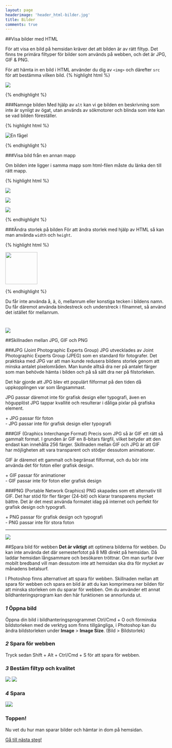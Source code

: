 ```yaml
---
layout: page
headerimage: 'header_html-bilder.jpg'
title: Bilder
comments: true
---
```


##Visa bilder med HTML
<p class="preamble">För att visa en bild på hemsidan kräver det att bilden är av rätt filtyp. Det finns tre primära filtyper för bilder som används på webben, och det är JPG, GIF & PNG.</p>

För att hämta in en bild i HTML använder du dig av ``<img>`` och därefter ``src`` för att bestämma vilken bild.
{% highlight html %}

<img src="bild.jpg"/>

{% endhighlight %}



###Namnge bilden
Med hjälp av ``alt`` kan vi ge bilden en beskrivning som inte är synligt av ögat, utan används av sökmotorer och blinda som inte kan se vad bilden föreställer.

{% highlight html %}

<img src="bild.jpg" alt="En fågel"/>

{% endhighlight %}



###Visa bild från en annan mapp

Om bilden inte ligger i samma mapp som html-filen måste du länka den till rätt mapp. 

{% highlight html %}

<img src="/undermapp/bild.jpg"/> <!-- Hämtar bilden från undermapp -->

<img src="../bild.jpg"/> <!-- Hämtar bilden från övermapp -->

<img src="http://wdk.se/bild.jpg"/> <!-- Hämtar bilden från adress -->

{% endhighlight %}



###Ändra storlek på bilden
För att ändra storlek med hjälp av HTML så kan man använda ``width`` och ``height``.

{% highlight html %}

<img src="bild.jpg" width="100px"/>

{% endhighlight %}


<div class="note box">
Du får inte använda å, ä, ö, mellanrum eller konstiga tecken i bildens namn. Du får däremot använda bindestreck och understreck i filnamnet, så använd det istället för mellanrum.
</div>


<img src="{{ site.url }}/assets/images/asset_bilder-format.png" style="margin-top: 40px;"/>


##Skillnaden mellan JPG, GIF och PNG  

###JPG (Joint Photographic Experts Group)
JPG utvecklades av Joint Photographic Experts Group (JPEG) som en standard för fotografer. Det praktiska med JPG var att man kunde redusera bildens storlek genom att minska antalet pixelområden. Man kunde alltså dra ner på antalet färger som man behövde hämta i bilden och på så sätt dra ner på filstorleken.  

Det här gjorde att JPG blev ett populärt filformat på den tiden då uppkopplingen var som långsammast.

JPG passar däremot inte för grafisk design eller typografi, även en högupplöst JPG tappar kvallité och resulterar i dåliga pixlar på grafiska element.

<div class="success box no-margin">+ JPG passar för foton</div>  

<div class="note box no-margin">- JPG passar inte för grafisk design eller typografi</div>

###GIF (Graphics Interchange Format)
Precis som JPG så är GIF ett rätt så gammalt format. I grunden är GIF en 8-bitars färgfil, vilket betyder att den endast kan innehålla 256 färger. Skillnaden mellan GIF och JPG är att GIF har möjligheten att vara transparent och stödjer dessutom animationer.

GIF är däremot ett gammalt och begränsat filformat, och du bör inte använda det för foton eller grafisk design.

<div class="success box no-margin">+ GIF passar för animationer</div>

<div class="note box no-margin">- GIF passar inte för foton eller grafisk design</div>



###PNG (Portable Network Graphics)
PNG skapades som ett alternativ till GIF. Det har stöd för fler färger (24-bit) och klarar transparens mycket bättre. Det är det mest använda formatet idag på internet och perfekt för grafisk design och typografi.

<div class="success box no-margin">+ PNG passar för grafisk design och typografi</div>

<div class="note box no-margin">- PNG passar inte för stora foton</div>


<hr/>

<img src="{{ site.url }}/assets/images/asset_html-bild-exempel.jpg"/> 

##Spara bild för webben
<strong>Det är viktigt</strong> att optimera bilderna för webben. Du kan inte använda det där semesterfotot på 8 MB direkt på hemsidan. Då laddar hemsidan långsammare och besökaren tröttnar. Om man surfar över mobilt bredband vill man dessutom inte att hemsidan ska dra för mycket av månadens betalsurf.  

I Photoshop finns alternativet att spara för webben. Skillnaden mellan att spara för webben och spara en bild är att du kan komprimera ner bilden för att minska storleken om du sparar för webben. Om du använder ett annat bildhanteringsprogram kan den här funktionen se annorlunda ut.  



### *1* Öppna bild

Öppna din bild i bildhanteringsprogrammet <span class="keyboard">Ctrl/Cmd</span> + <span class="keyboard">O</span> och förminska bildstorleken med de verktyg som finns tillgängliga, i Photoshop kan du ändra bildstorleken under <strong>Image</strong> > <strong>Image Size</strong>. (Bild > Bildstorlek)



### *2* Spara för webben

Tryck sedan <span class="keyboard">Shift</span> + <span class="keyboard">Alt</span> + <span class="keyboard">Ctrl/Cmd</span> + <span class="keyboard">S</span> för att spara för webben.



### *3* Bestäm filtyp och kvalitet 

<img src="{{ site.url }}/assets/images/asset_save-for-web-1.jpg"/>  

<img src="{{ site.url }}/assets/images/asset_save-for-web-2.jpg"/>  



### *4* Spara

<img src="{{ site.url }}/assets/images/asset_save-for-web-3.jpg"/>  

<img src="{{ site.url }}/assets/images/asset_save-for-web-4.jpg" style="margin-left: -13px;"/>  


<div class="success box">
<h3>Toppen!</h3>
<p>Nu vet du hur man sparar bilder och hämtar in dom på hemsidan.</p> 
</div>


<a class="btn btn-next" href="{{ site.url }}/webbdesign/html-listor/">Gå till nästa steg!</a>
